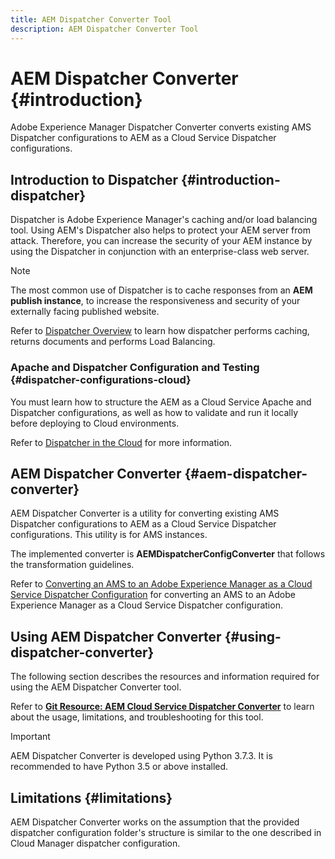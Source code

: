 ```yaml
---
title: AEM Dispatcher Converter Tool
description: AEM Dispatcher Converter Tool
---
```


# AEM Dispatcher Converter {#introduction}

Adobe Experience Manager Dispatcher Converter converts existing AMS Dispatcher configurations to AEM as a Cloud Service Dispatcher configurations.

## Introduction to Dispatcher {#introduction-dispatcher}

Dispatcher is Adobe Experience Manager's caching and/or load balancing tool. Using AEM's Dispatcher also helps to protect your AEM server from attack. Therefore, you can increase the security of your AEM instance by using the Dispatcher in conjunction with an enterprise-class web server.

>[!NOTE]
>The most common use of Dispatcher is to cache responses from an **AEM publish instance**, to increase the responsiveness and security of your externally facing published website.

Refer to [Dispatcher Overview](https://docs.adobe.com/content/help/en/experience-manager-dispatcher/using/dispatcher.html) to learn how dispatcher performs caching, returns documents and performs Load Balancing.

### Apache and Dispatcher Configuration and Testing {#dispatcher-configurations-cloud}

You must learn how to structure the AEM as a Cloud Service Apache and Dispatcher configurations, as well as how to validate and run it locally before deploying to Cloud environments.

Refer to [Dispatcher in the Cloud](https://docs.adobe.com/content/help/en/experience-manager-cloud-service/implementing/dispatcher/overview.html) for more information.

## AEM Dispatcher Converter {#aem-dispatcher-converter}

AEM Dispatcher Converter is a utility for converting existing AMS Dispatcher configurations to AEM as a Cloud Service Dispatcher configurations. This utility is for AMS instances.

The implemented converter is **AEMDispatcherConfigConverter** that follows the transformation guidelines.

Refer to [Converting an AMS to an Adobe Experience Manager as a Cloud Service Dispatcher Configuration](https://docs.adobe.com/content/help/en/experience-manager-cloud-service/implementing/dispatcher/overview.html#how-to-convert-an-ams-to-an-aem-as-a-cloud-service-dispatcher-configuration) for converting an AMS to an Adobe Experience Manager as a Cloud Service Dispatcher configuration.

## Using AEM Dispatcher Converter {#using-dispatcher-converter}

The following section describes the resources and information required for using the AEM Dispatcher Converter tool.

Refer to **[Git Resource: AEM Cloud Service Dispatcher Converter](https://github.com/adobe/aem-cloud-service-dispatcher-converter)** to learn about the usage, limitations, and troubleshooting for this tool.

>[!IMPORTANT]
>AEM Dispatcher Converter is developed using Python 3.7.3. It is recommended to have Python 3.5 or above installed.

## Limitations {#limitations}

AEM Dispatcher Converter works on the assumption that the provided dispatcher configuration folder's structure is similar to the one described in Cloud Manager dispatcher configuration.


